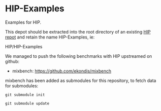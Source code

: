 # HIP-Examples
Examples for HIP.  

This depot should be extracted into the root directory of an existing [HIP repot](https://github.com/GPUOpen-ProfessionalCompute-Tools/HIP) and retain the name HIP-Examples, ie:

HIP/HIP-Examples

We managed to push the following benchmarks with HIP upstreamed on github:

* mixbench: https://github.com/ekondis/mixbench

mixbench has been added as submodules for this repository, to fetch data for submodules:

    git submodule init

    git submodule update

